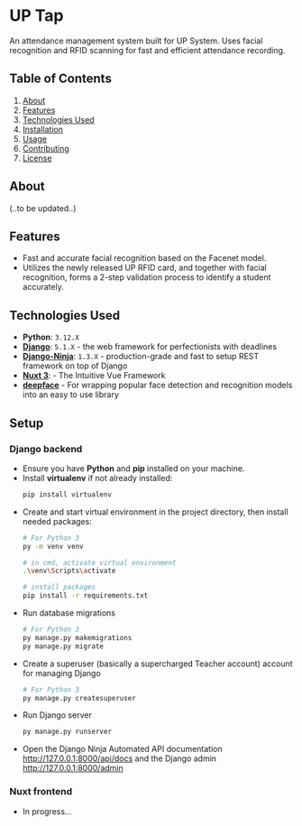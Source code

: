 
# UP Tap

An attendance management system built for UP System. Uses facial recognition and RFID scanning for fast and efficient attendance recording.

## Table of Contents
1. [About](#about)
2. [Features](#features)
3. [Technologies Used](#technologies-used)
4. [Installation](#installation)
5. [Usage](#usage)
6. [Contributing](#contributing)
7. [License](#license)

## About

(..to be updated..)

## Features

- Fast and accurate facial recognition based on the Facenet model.
- Utilizes the newly released UP RFID card, and together with facial recognition, forms a 2-step validation process to identify a student accurately.

## Technologies Used

- **Python**: `3.12.X`
- **[Django](https://www.djangoproject.com/)**: `5.1.X` - the web framework for perfectionists with deadlines
- **[Django-Ninja](https://django-ninja.dev/)**: `1.3.X` - production-grade and fast to setup REST framework on top of Django
- **[Nuxt 3](https://nuxt.com/)**:  - The Intuitive Vue Framework
- **[deepface](https://github.com/serengil/deepface)** - For wrapping popular face detection and recognition models into an easy to use library

## Setup

### Django backend

- Ensure you have **Python** and **pip** installed on your machine.
- Install **virtualenv** if not already installed: 
  ```bash
  pip install virtualenv
  ```
- Create and start virtual environment in the project directory, then install needed packages:
  ```bash
  # For Python 3 
  py -m venv venv
  
  # in cmd, activate virtual environment
  .\venv\Scripts\activate
  
  # install packages
  pip install -r requirements.txt
  ```
- Run database migrations
  ```bash
  # For Python 3 
  py manage.py makemigrations
  py manage.py migrate
  ```
 - Create a superuser (basically a supercharged Teacher account) account for managing Django
   ```bash
   # For Python 3 
   py manage.py createsuperuser 
   ```
 - Run Django server
	 ```bash
	 py manage.py runserver
	 ```
- Open the Django Ninja Automated API documentation http://127.0.0.1:8000/api/docs and the Django admin http://127.0.0.1:8000/admin

### Nuxt frontend
- In progress...
